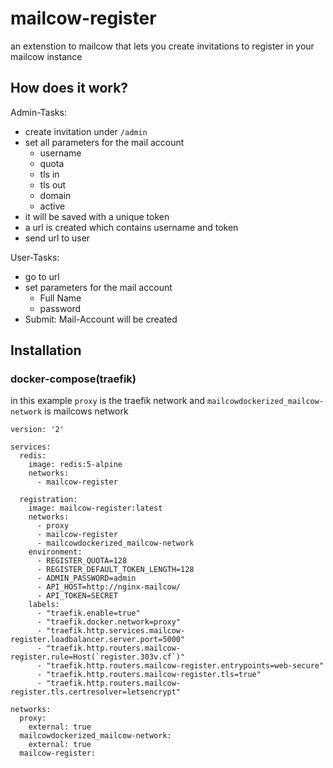 # mailcow-register

an extenstion to mailcow that lets you create invitations to register in your mailcow instance

## How does it work?

Admin-Tasks:
- create invitation under `/admin`
- set all parameters for the mail account
    - username
    - quota
    - tls in
    - tls out
    - domain
    - active
- it will be saved with a unique token
- a url is created which contains username and token
- send url to user

User-Tasks:
- go to url
- set parameters for the mail account
    - Full Name
    - password
- Submit: Mail-Account will be created

## Installation

### docker-compose(traefik)
in this example `proxy` is the traefik network and `mailcowdockerized_mailcow-network` is mailcows network
```
version: '2'

services:
  redis:
    image: redis:5-alpine
    networks:
      - mailcow-register

  registration:
    image: mailcow-register:latest
    networks:
      - proxy
      - mailcow-register
      - mailcowdockerized_mailcow-network
    environment:
      - REGISTER_QUOTA=128
      - REGISTER_DEFAULT_TOKEN_LENGTH=128
      - ADMIN_PASSWORD=admin
      - API_HOST=http://nginx-mailcow/
      - API_TOKEN=SECRET
    labels:
      - "traefik.enable=true"
      - "traefik.docker.network=proxy"
      - "traefik.http.services.mailcow-register.loadbalancer.server.port=5000"
      - "traefik.http.routers.mailcow-register.rule=Host(`register.303v.cf`)"
      - "traefik.http.routers.mailcow-register.entrypoints=web-secure"
      - "traefik.http.routers.mailcow-register.tls=true"
      - "traefik.http.routers.mailcow-register.tls.certresolver=letsencrypt"

networks:
  proxy:
    external: true
  mailcowdockerized_mailcow-network:
    external: true
  mailcow-register:

```
